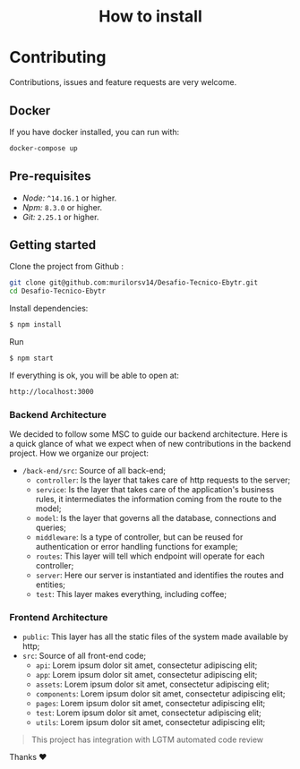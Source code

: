 <h1 align="center">
  How to install
</h1>

# Contributing

Contributions, issues and feature requests are very welcome.

## Docker

If you have docker installed, you can run with:

```sh
docker-compose up
```

## Pre-requisites

- _Node:_ `^14.16.1` or higher.
- _Npm:_ `8.3.0` or higher.
- _Git:_ `2.25.1` or higher.

## Getting started

Clone the project from Github :

```sh
git clone git@github.com:murilorsv14/Desafio-Tecnico-Ebytr.git
cd Desafio-Tecnico-Ebytr
```

Install dependencies:

```sh
$ npm install
```

Run

```bash
$ npm start
```

If everything is ok, you will be able to open at:

```bash
http://localhost:3000
```

### Backend Architecture

We decided to follow some MSC to guide our backend architecture. Here is a quick glance of what we expect when of new contributions in the backend project. How we organize our project:

- `/back-end/src`: Source of all back-end;
  - `controller`: Is the layer that takes care of http requests to the server;
  - `service`: Is the layer that takes care of the application's business rules, it intermediates the information coming from the route to the model;
  - `model`: Is the layer that governs all the database, connections and queries;
  - `middleware`: Is a type of controller, but can be reused for authentication or error handling functions for example;
  - `routes`: This layer will tell which endpoint will operate for each controller;
  - `server`: Here our server is instantiated and identifies the routes and entities;
  - `test`: This layer makes everything, including coffee;

### Frontend Architecture


 - `public`: This layer has all the static files of the system made available by http;
 - `src`: Source of all front-end code;
   - `api`: Lorem ipsum dolor sit amet, consectetur adipiscing elit;
   - `app`: Lorem ipsum dolor sit amet, consectetur adipiscing elit;
   - `assets`: Lorem ipsum dolor sit amet, consectetur adipiscing elit;
   - `components`: Lorem ipsum dolor sit amet, consectetur adipiscing elit;
   - `pages`: Lorem ipsum dolor sit amet, consectetur adipiscing elit;
   - `test`: Lorem ipsum dolor sit amet, consectetur adipiscing elit;
   - `utils`: Lorem ipsum dolor sit amet, consectetur adipiscing elit;
 


> This project has integration with LGTM automated code review


Thanks ❤️

